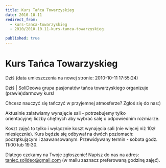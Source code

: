 ```yaml
---
title: Kurs Tańca Towarzyskieg
date: 2010-10-11
redirect_from: 
  - kurs-tanca-towarzyskieg
  - 2010/2010.10.11-kurs-tanca-towarzyskieg

published: true
---
```




# Kurs Tańca Towarzyskieg

<time>Dziś (data umieszczenia na nowej stronie: 2010-10-11 17:55:24)</time>

Dziś | 
SoliDeowa grupa pasjonatów tańca towarzyskiego organizuje (prawie)darmowy kurs!

Chcesz nauczyć się tańczyć w przyjemnej atmosferze? Zgłoś się do nas:)

Aktualnie załatwiamy wynajęcie sali - potrzebujemy tylko orientacyjnej&nbsp;liczby chętnych aby wybrać salę o odpowiednim rozmiarze.

Koszt zajęć to tylko i wyłącznie koszt wynajęcia sali (nie więcej niż&nbsp;10zł miesięcznie).
Kurs będzie się odbywał na dwóch poziomach: początkującym i zaawansowanym.
Przewidywany termin - sobota godz. 11:00 lub 19:30.

Dlatego czekamy na Twoje zgłoszenie! Napisz do nas na adres:
taniec.solideo@gmail.com [](http://poczta.solideo.pl/horde3/imp/message.php?mailbox=INBOX&index=9332#)
(w mailu zaznacz preferowaną godzinę zajęć). 

<!--{{json:{"created_date":"2010-10-11 17:55:24","publish_down":"0000-00-00 00:00:00","id":"965"}}}-->